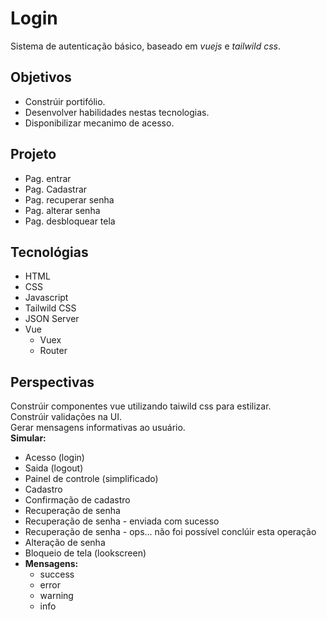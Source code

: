 # Login 
Sistema de autenticação básico, baseado em *vuejs* e *tailwild css*.



## Objetivos

- Constrúir portifólio.
- Desenvolver habilidades nestas tecnologias.
- Disponibilizar mecanimo de acesso.



## Projeto

- Pag. entrar
- Pag. Cadastrar
- Pag. recuperar senha
- Pag. alterar senha
- Pag. desbloquear tela



## Tecnológias
- HTML
- CSS
- Javascript
- Tailwild CSS
- JSON Server
- Vue
  - Vuex
  - Router

## Perspectivas
Constrúir componentes vue utilizando taiwild css para estilizar.  
Constrúir validações na UI.  
Gerar mensagens informativas ao usuário.  
**Simular:**
  - Acesso (login)
  - Saida (logout)
  - Painel de controle (simplificado)
  - Cadastro
  - Confirmação de cadastro
  - Recuperação de senha
  - Recuperação de senha - enviada com sucesso
  - Recuperação de senha - ops... não foi possível conclúir esta operação
  - Alteração de senha
  - Bloqueio de tela (lookscreen)  
  - **Mensagens:**
    - success  
    - error
    - warning
    - info  